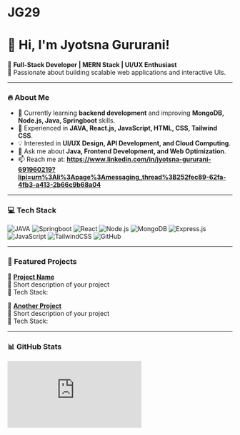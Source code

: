 # JG29

# 👋 Hi, I'm Jyotsna Gururani!

🚀 **Full-Stack Developer | MERN Stack | UI/UX Enthusiast**  
🎯 Passionate about building scalable web applications and interactive UIs.

---

### 🔥 About Me
- 🌱 Currently learning **backend development** and improving **MongoDB, Node.js, Java, Springboot** skills.
- 🎯 Experienced in **JAVA, React.js, JavaScript, HTML, CSS, Tailwind CSS**.
- 💡 Interested in **UI/UX Design, API Development, and Cloud Computing**.
- 💬 Ask me about **Java, Frontend Development, and Web Optimization**.
- 📫 Reach me at: **https://www.linkedin.com/in/jyotsna-gururani-691960219?lipi=urn%3Ali%3Apage%3Amessaging_thread%3B252fec89-62fa-4fb3-a413-2b66c9b68a04**

---

### 💻 Tech Stack
![JAVA](https://img.shields.io/badge/java-38B2AC?style=for-the-badge&logo=javas&logoColor=white)
![Springboot](https://img.shields.io/badge/springboot-38B2AC?style=for-the-badge&logo=springboot&logoColor=white)
![React](https://img.shields.io/badge/React-20232A?style=for-the-badge&logo=react&logoColor=61DAFB)
![Node.js](https://img.shields.io/badge/Node.js-43853D?style=for-the-badge&logo=node.js&logoColor=white)
![MongoDB](https://img.shields.io/badge/MongoDB-4EA94B?style=for-the-badge&logo=mongodb&logoColor=white)
![Express.js](https://img.shields.io/badge/Express.js-000000?style=for-the-badge&logo=express&logoColor=white)
![JavaScript](https://img.shields.io/badge/JavaScript-F7DF1E?style=for-the-badge&logo=javascript&logoColor=black)
![TailwindCSS](https://img.shields.io/badge/TailwindCSS-38B2AC?style=for-the-badge&logo=tailwind-css&logoColor=white)
![GitHub](https://img.shields.io/badge/GitHub-181717?style=for-the-badge&logo=github&logoColor=white)

---

### 📌 Featured Projects
🚀 **[Project Name]()**  
🔹 Short description of your project  
🔹 Tech Stack:   

🚀 **[Another Project]()**  
🔹 Short description of your project  
🔹 Tech Stack:   

---

### 📊 GitHub Stats
![GitHub Stats](https://github.com/jyotsnagururani/JG29/edit/main/README.md)
